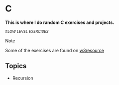 # C
**This is where I do random C exercises and projects.**

<sup>#_LOW LEVEL EXERCISES_</sup>

> [!NOTE]
> Some of the exercises are found on [w3resource](https://wwww.w3resource.com/c-programming-exercises)

## Topics
- Recursion
